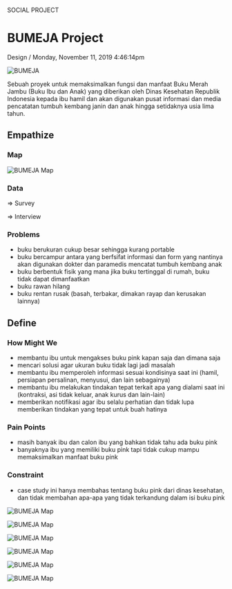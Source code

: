 <p class="type">SOCIAL PROJECT</p>

# BUMEJA Project

<p class="meta">Design  /  Monday, November 11, 2019 4:46:14pm</p>

![BUMEJA](https://farooq-agent.web.app/assets/images/works/large/bumeja.jpg)

Sebuah proyek untuk memaksimalkan fungsi dan manfaat Buku Merah Jambu (Buku Ibu dan Anak) yang diberikan oleh Dinas Kesehatan Republik Indonesia kepada ibu hamil dan akan digunakan pusat informasi dan media pencatatan tumbuh kembang janin dan anak hingga setidaknya usia lima tahun.

## Empathize

### Map

![BUMEJA Map](https://farooq-agent.web.app/assets/images/works/details/214-bumeja/bumeja-conventional-map.jpg)

### Data

⇒ Survey

⇒ Interview

### Problems

- buku berukuran cukup besar sehingga kurang portable
- buku bercampur antara yang berfsifat informasi dan form yang nantinya akan digunakan dokter dan paramedis mencatat tumbuh kembang anak
- buku berbentuk fisik yang mana jika buku tertinggal di rumah, buku tidak dapat dimanfaatkan
- buku rawan hilang
- buku rentan rusak (basah, terbakar, dimakan rayap dan kerusakan lainnya)

## Define

### How Might We

- membantu ibu untuk mengakses buku pink kapan saja dan dimana saja
- mencari solusi agar ukuran buku tidak lagi jadi masalah
- membantu ibu memperoleh informasi sesuai kondisinya saat ini (hamil, persiapan persalinan, menyusui, dan lain sebagainya)
- membantu ibu melakukan tindakan tepat terkait apa yang dialami saat ini (kontraksi, asi tidak keluar, anak kurus dan lain-lain)
- memberikan notifikasi agar ibu selalu perhatian dan tidak lupa memberikan tindakan yang tepat untuk buah hatinya

### Pain Points

- masih banyak ibu dan calon ibu yang bahkan tidak tahu ada buku pink
- banyaknya ibu yang memiliki buku pink tapi tidak cukup mampu memaksimalkan manfaat buku pink

### Constraint

- case study ini hanya membahas tentang buku pink dari dinas kesehatan, dan tidak membahan apa-apa yang tidak terkandung dalam isi buku pink

![BUMEJA Map](https://farooq-agent.web.app/assets/images/works/details/214-bumeja/user-kuadran.jpg)

![BUMEJA Map](https://farooq-agent.web.app/assets/images/works/details/214-bumeja/bumeja-ideation-sketch.jpg)

![BUMEJA Map](https://farooq-agent.web.app/assets/images/works/details/214-bumeja/bumeja-crazy-eights.jpg)

![BUMEJA Map](https://farooq-agent.web.app/assets/images/works/details/214-bumeja/bumeja-storyboard.jpg)

![BUMEJA Map](https://farooq-agent.web.app/assets/images/works/details/214-bumeja/bumeja-user-jurney-map.jpg)

![BUMEJA Map](https://farooq-agent.web.app/assets/images/works/details/214-bumeja/wireframes.jpg)
